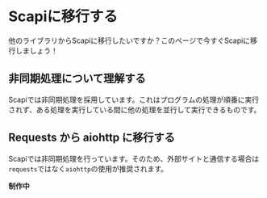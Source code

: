 # Scapiに移行する

他のライブラリからScapiに移行したいですか？このページで今すぐScapiに移行しましょう！

## 非同期処理について理解する

Scapiでは非同期処理を採用しています。これはプログラムの処理が順番に実行されず、ある処理を実行している間に他の処理を並行して実行できるものです。

## Requests から aiohttp に移行する

Scapiでは非同期処理を行っています。そのため、外部サイトと通信する場合は`requests`ではなく`aiohttp`の使用が推奨されます。

**制作中**